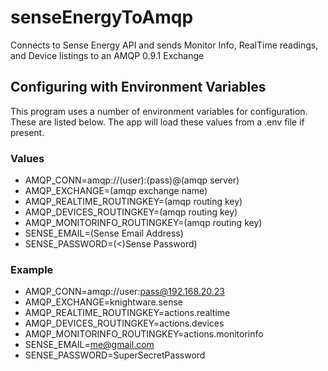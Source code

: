 # senseEnergyToAmqp
Connects to Sense Energy API and sends Monitor Info, RealTime readings, and Device listings to an AMQP 0.9.1 Exchange

## Configuring with Environment Variables

This program uses a number of environment variables for configuration.  These are listed below.  The app will load these values from a .env file if present.

### Values

- AMQP_CONN=amqp://(user):(pass)@(amqp server)
- AMQP_EXCHANGE=(amqp exchange name)
- AMQP_REALTIME_ROUTINGKEY=(amqp routing key)
- AMQP_DEVICES_ROUTINGKEY=(amqp routing key)
- AMQP_MONITORINFO_ROUTINGKEY=(amqp routing key)
- SENSE_EMAIL=(Sense Email Address)
- SENSE_PASSWORD=(<)Sense Password)

### Example

- AMQP_CONN=amqp://user:pass@192.168.20.23
- AMQP_EXCHANGE=knightware.sense
- AMQP_REALTIME_ROUTINGKEY=actions.realtime
- AMQP_DEVICES_ROUTINGKEY=actions.devices
- AMQP_MONITORINFO_ROUTINGKEY=actions.monitorinfo
- SENSE_EMAIL=me@gmail.com
- SENSE_PASSWORD=SuperSecretPassword



